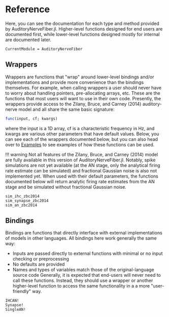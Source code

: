 # Reference

Here, you can see the documentation for each type and method provided by AuditoryNerveFiber.jl.
Higher-level functions designed for end users are documented first, while lower-level functions designed mostly for internal are documented later.

```@meta
CurrentModule = AuditoryNerveFiber
```

## Wrappers

Wrappers are functions that "wrap" around lower-level bindings and/or implementations and provide more convenience than the bindings themselves.
For example, when calling wrappers a user should never have to worry about handling pointers, pre-allocating arrays, etc.
These are the functions that most users will want to use in their own code.
Presently, the wrappers provide access to the Zilany, Bruce, and Carney (2014) auditory-nerve model and all share the same basic signature:

```julia
func(input, cf; kwargs)
```

where the input is a 1D array, cf is a characteristic frequency in Hz, and kwargs are various other parameters that have default values.
Below, you can see each of the wrappers documented below, but you can also head over to [Examples](@ref) to see examples of how these functions can be used.

!!! warning
    Not all features of the Zilany, Bruce, and Carney (2014) model are fully available in this version of AuditoryNerveFiber.jl. Notably, spike simulations are not yet available (at the AN stage, only the analytical firing rate estimate can be simulated) and fractional Gaussian noise is also not implemented yet. When used with their default parameters, the functions documented below will return analytic firing rate estimates from the AN stage and be simulated without fractional Gaussian noise.

```@docs
sim_ihc_zbc2014
sim_synapse_zbc2014
sim_an_zbc2014
```

## Bindings

Bindings are functions that directly interface with external implementations of models in other languages. 
All bindings here work generally the same way:
- Inputs are passed directly to external functions with minimal or no input checking or preprocessing
- No defaults are provided
- Names and types of variables match those of the original-language source code
Generally, it is expected that end-users will never need to call these functions. 
Instead, they should use a wrapper or another higher-level function to access the same functionality in a a more "user-friendly" way.

```@docs
IHCAN!
Synapse!
SingleAN!
```